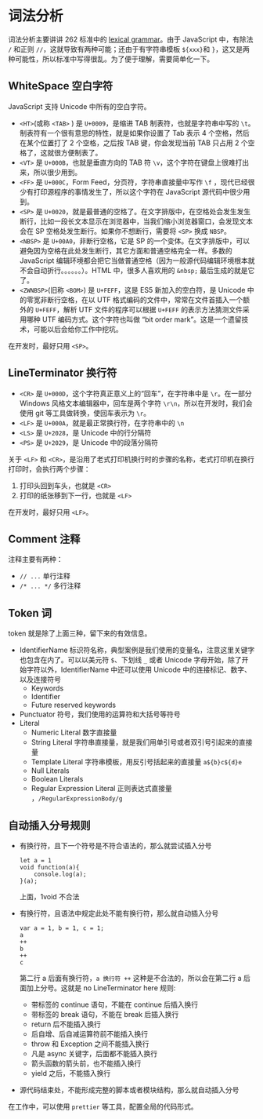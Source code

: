 # 词法分析

词法分析主要讲讲 262 标准中的 [lexical grammar](http://www.ecma-international.org/ecma-262/10.0/#sec-lexical-grammar)。由于 JavaScript 中，有除法 `/` 和正则 `//`，这就导致有两种可能；还由于有字符串模板 `${xxx}`和 `}`，这又是两种可能性，所以标准中写得很乱。为了便于理解，需要简单化一下。

## WhiteSpace 空白字符

JavaScript 支持 Unicode 中所有的空白字符。

- `<HT>`(或称 `<TAB>` ) 是 `U+0009`，是缩进 TAB 制表符，也就是字符串中写的 `\t`。制表符有一个很有意思的特性，就是如果你设置了 Tab 表示 4 个空格，然后在某个位置打了 2 个空格，之后按 TAB 键，你会发现当前 TAB 只占用 2 个空格了，这就很方便制表了。
- `<VT>` 是 `U+000B`，也就是垂直方向的 TAB 符 `\v`，这个字符在键盘上很难打出来，所以很少用到。
- `<FF>` 是 `U+000C`，Form Feed，分页符，字符串直接量中写作 `\f` ，现代已经很少有打印源程序的事情发生了，所以这个字符在 JavaScript 源代码中很少用到。
- `<SP>` 是 `U+0020`，就是最普通的空格了。在文字排版中，在空格处会发生发生断行，比如一段长文本显示在浏览器中，当我们缩小浏览器窗口，会发现文本会在 SP 空格处发生断行。如果你不想断行，需要将 `<SP>` 换成 `NBSP`。
- `<NBSP>` 是 `U+00A0`，非断行空格，它是 SP 的一个变体。在文字排版中，可以避免因为空格在此处发生断行，其它方面和普通空格完全一样。多数的 JavaScript 编辑环境都会把它当做普通空格（因为一般源代码编辑环境根本就不会自动折行。。。。。。）。HTML 中，很多人喜欢用的 `&nbsp;` 最后生成的就是它了。
- `<ZWNBSP>`(旧称 `<BOM>`) 是 `U+FEFF`，这是 ES5 新加入的空白符，是 Unicode 中的零宽非断行空格，在以 UTF 格式编码的文件中，常常在文件首插入一个额外的 `U+FEFF`，解析 UTF 文件的程序可以根据 `U+FEFF` 的表示方法猜测文件采用哪种 UTF 编码方式。这个字符也叫做 “bit order mark”。这是一个遗留技术，可能以后会给你工作中挖坑。

在开发时，最好只用 `<SP>`。

## LineTerminator 换行符

- `<CR>` 是 `U+000D`，这个字符真正意义上的“回车”，在字符串中是 `\r`。在一部分 Windows 风格文本编辑器中，回车是两个字符 `\r\n`，所以在开发时，我们会使用 git 等工具做转换，使回车表示为 `\r`。
- `<LF>` 是 `U+000A`，就是最正常换行符，在字符串中的 `\n`
- `<LS>` 是 `U+2028`，是 Unicode 中的行分隔符
- `<PS>` 是 `U+2029`，是 Unicode 中的段落分隔符

关于 `<LF>` 和 `<CR>`，是沿用了老式打印机换行时的步骤的名称，老式打印机在换行打印时，会执行两个步骤：

1. 打印头回到车头，也就是 `<CR>`
2. 打印的纸张移到下一行，也就是 `<LF>`

在开发时，最好只用 `<LF>`。

## Comment 注释

注释主要有两种：

- `// ...` 单行注释
- `/* ... */` 多行注释

## Token 词

token 就是除了上面三种，留下来的有效信息。

- IdentifierName 标识符名称，典型案例是我们使用的变量名，注意这里关键字也包含在内了。可以以美元符 `$`、下划线 `_` 或者 Unicode 字母开始，除了开始字符以外，IdentifierName 中还可以使用 Unicode 中的连接标记、数字、以及连接符号
  - Keywords
  - Identifier
  - Future reserved keywords
- Punctuator 符号，我们使用的运算符和大括号等符号
- Literal
  - Numeric Literal 数字直接量
  - String Literal 字符串直接量，就是我们用单引号或者双引号引起来的直接量
  - Template Literal 字符串模板，用反引号括起来的直接量 `a${b}c${d}e`
  - Null Literals
  - Boolean Literals
  - Regular Expression Literal 正则表达式直接量 ，`/RegularExpressionBody/g`

## 自动插入分号规则

- 有换行符，且下一个符号是不符合语法的，那么就尝试插入分号

  ```text
  let a = 1
  void function(a){
      console.log(a);
  }(a);
  ```

  上面，1void 不合法

- 有换行符，且语法中规定此处不能有换行符，那么就自动插入分号

  ```text
  var a = 1, b = 1, c = 1;
  a
  ++
  b
  ++
  c
  ```

  第二行 a 后面有换行符，`a 换行符 ++` 这种是不合法的，所以会在第二行 a 后面加上分号。这就是 no LineTerminator here 规则:

  - 带标签的 continue 语句，不能在 continue 后插入换行
  - 带标签的 break 语句，不能在 break 后插入换行
  - return 后不能插入换行
  - 后自增、后自减运算符前不能插入换行
  - throw 和 Exception 之间不能插入换行
  - 凡是 async 关键字，后面都不能插入换行
  - 箭头函数的箭头前，也不能插入换行
  - yield 之后，不能插入换行

- 源代码结束处，不能形成完整的脚本或者模块结构，那么就自动插入分号

在工作中，可以使用 `prettier` 等工具，配置全局的代码形式。
